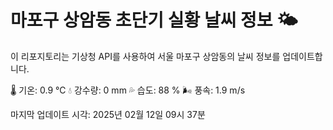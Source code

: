 
# 마포구 상암동 초단기 실황 날씨 정보 🌤️

이 리포지토리는 기상청 API를 사용하여 서울 마포구 상암동의 날씨 정보를 업데이트합니다. 

🌡️ 기온: 0.9 ℃
💧 강수량: 0 mm
💦 습도: 88 %
🌬️ 풍속: 1.9 m/s

마지막 업데이트 시각: 2025년 02월 12일 09시 37분    
